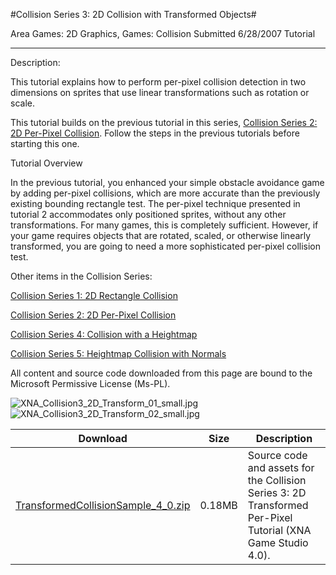 #Collision Series 3: 2D Collision with Transformed Objects#

Area
Games: 2D Graphics, Games: Collision
Submitted
6/28/2007
Tutorial

---

Description:

This tutorial explains how to perform per-pixel collision detection in two dimensions on sprites that use linear transformations such as rotation or scale.

This tutorial builds on the previous tutorial in this series, [Collision Series 2: 2D Per-Pixel Collision](https://github.com/nkast/XNAGameStudio/tree/master/src/Collision-Series-2-2D-Per-Pixel-Collision/). Follow the steps in the previous tutorials before starting this one.

Tutorial Overview

In the previous tutorial, you enhanced your simple obstacle avoidance game by adding per-pixel collisions, which are more accurate than the previously existing bounding rectangle test. The per-pixel technique presented in tutorial 2 accommodates only positioned sprites, without any other transformations. For many games, this is completely sufficient. However, if your game requires objects that are rotated, scaled, or otherwise linearly transformed, you are going to need a more sophisticated per-pixel collision test.

Other items in the Collision Series:

[Collision Series 1: 2D Rectangle Collision](https://github.com/nkast/XNAGameStudio/tree/master/src/Collision-Series-1-2D-Rectangle-Collision/)

[Collision Series 2: 2D Per-Pixel Collision](https://github.com/nkast/XNAGameStudio/tree/master/src/Collision-Series-2-2D-Per-Pixel-Collision/)

[Collision Series 4: Collision with a Heightmap](https://github.com/nkast/XNAGameStudio/tree/master/src/Collision-Series-4-Collision-with-a-Heightmap/)

[Collision Series 5: Heightmap Collision with Normals](https://github.com/nkast/XNAGameStudio/tree/master/src/Collision-Series-5-Heightmap-Collision-with-Normals/)



All content and source code downloaded from this page are bound to the Microsoft Permissive License (Ms-PL).

![XNA_Collision3_2D_Transform_01_small.jpg](https://github.com/nkast/XNAGameStudio/blob/master/Images/XNA_Collision3_2D_Transform_01_small.jpg)![XNA_Collision3_2D_Transform_02_small.jpg](https://github.com/nkast/XNAGameStudio/blob/master/Images/XNA_Collision3_2D_Transform_02_small.jpg)

	

Download | Size | Description
---|---|---|
[TransformedCollisionSample_4_0.zip](https://github.com/nkast/XNAGameStudio/blob/master/Samples/TransformedCollisionSample_4_0.zip?raw=true) | 0.18MB | Source code and assets for the Collision Series 3: 2D Transformed Per-Pixel Tutorial (XNA Game Studio 4.0). 